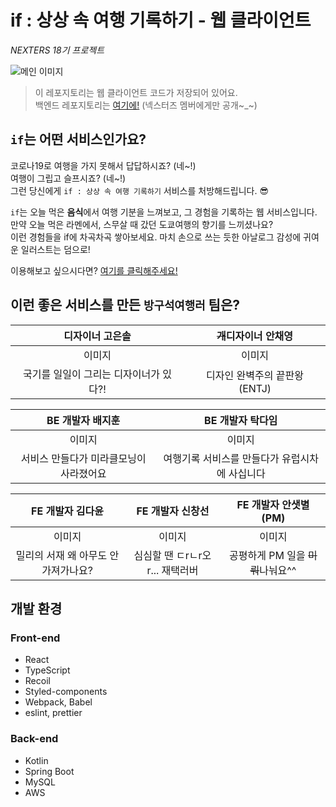 # if : 상상 속 여행 기록하기 - 웹 클라이언트
_NEXTERS 18기 프로젝트_

![메인 이미지](https://user-images.githubusercontent.com/43198553/108241758-84f76580-718f-11eb-913a-d15f478311e8.png)

> 이 레포지토리는 웹 클라이언트 코드가 저장되어 있어요.<br>
> 백엔드 레포지토리는 [여기에!](https://github.com/Nexters/TRIP-IN-MY-ROOM-SERVER) (넥스터즈 멤버에게만 공개~_~)

## `if`는 어떤 서비스인가요?

코로나19로 여행을 가지 못해서 답답하시죠? (네~!)<br>
여행이 그립고 슬프시죠? (네~!)<br>
그런 당신에게 `if : 상상 속 여행 기록하기` 서비스를 처방해드립니다. 😎

`if`는 오늘 먹은 **음식**에서 여행 기분을 느껴보고,  그 경험을 기록하는 웹 서비스입니다.<br>
만약 오늘 먹은 라멘에서, 스무살 때 갔던 도쿄여행의 향기를 느끼셨나요?<br>
이런 경험들을 if에 차곡차곡 쌓아보세요. 마치 손으로 쓰는 듯한 아날로그 감성에 귀여운 일러스트는 덤으로!

이용해보고 싶으시다면? [여기를 클릭해주세요!](배포URL)

## 이런 좋은 서비스를 만든 `방구석여행러` 팀은?

디자이너 고은솔 | ~~개~~디자이너 안채영
| :---: | :---: |
이미지 | 이미지
국기를 일일이 그리는 디자이너가 있다?! | 디자인 완벽주의 끝판왕 (ENTJ)

BE 개발자 배지훈 | BE 개발자 탁다임
| :---: | :---: |
이미지 | 이미지
서비스 만들다가 미라클모닝이 사라졌어요 | 여행기록 서비스를 만들다가 유럽시차에 사십니다

FE 개발자 김다윤 | FE 개발자 신창선 | FE 개발자 안샛별 (PM)
| :---: | :---: | :---: |
이미지 | 이미지 | 이미지
밀리의 서재 왜 아무도 안가져가나요? | 심심할 땐 ㄷrㄴr오r... 재택러버 | 공평하게 PM 일을 ~~미뤄~~나눠요^^

## 개발 환경

### Front-end

- React
- TypeScript
- Recoil
- Styled-components
- Webpack, Babel
- eslint, prettier

### Back-end

- Kotlin
- Spring Boot
- MySQL
- AWS
